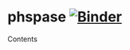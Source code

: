 # phspase [![Binder](http://mybinder.org/badge.svg)](http://mybinder.org/repo/kqf/phspace) 

Contents
